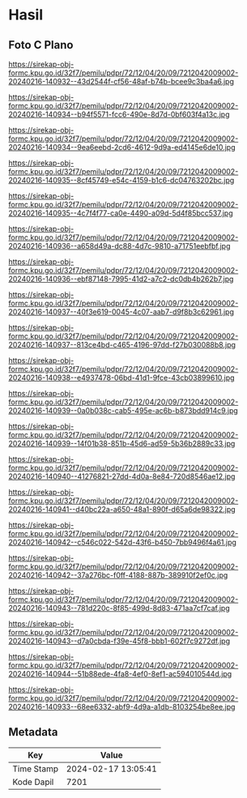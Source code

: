 # Hasil

## Foto C Plano

https://sirekap-obj-formc.kpu.go.id/32f7/pemilu/pdpr/72/12/04/20/09/7212042009002-20240216-140932--43d2544f-cf56-48af-b74b-bcee9c3ba4a6.jpg

https://sirekap-obj-formc.kpu.go.id/32f7/pemilu/pdpr/72/12/04/20/09/7212042009002-20240216-140934--b94f5571-fcc6-490e-8d7d-0bf603f4a13c.jpg

https://sirekap-obj-formc.kpu.go.id/32f7/pemilu/pdpr/72/12/04/20/09/7212042009002-20240216-140934--9ea6eebd-2cd6-4612-9d9a-ed4145e6de10.jpg

https://sirekap-obj-formc.kpu.go.id/32f7/pemilu/pdpr/72/12/04/20/09/7212042009002-20240216-140935--8cf45749-e54c-4159-b1c6-dc04763202bc.jpg

https://sirekap-obj-formc.kpu.go.id/32f7/pemilu/pdpr/72/12/04/20/09/7212042009002-20240216-140935--4c7f4f77-ca0e-4490-a09d-5d4f85bcc537.jpg

https://sirekap-obj-formc.kpu.go.id/32f7/pemilu/pdpr/72/12/04/20/09/7212042009002-20240216-140936--a658d49a-dc88-4d7c-9810-a71751eebfbf.jpg

https://sirekap-obj-formc.kpu.go.id/32f7/pemilu/pdpr/72/12/04/20/09/7212042009002-20240216-140936--ebf87148-7995-41d2-a7c2-dc0db4b262b7.jpg

https://sirekap-obj-formc.kpu.go.id/32f7/pemilu/pdpr/72/12/04/20/09/7212042009002-20240216-140937--40f3e619-0045-4c07-aab7-d9f8b3c62961.jpg

https://sirekap-obj-formc.kpu.go.id/32f7/pemilu/pdpr/72/12/04/20/09/7212042009002-20240216-140937--813ce4bd-c465-4196-97dd-f27b030088b8.jpg

https://sirekap-obj-formc.kpu.go.id/32f7/pemilu/pdpr/72/12/04/20/09/7212042009002-20240216-140938--e4937478-06bd-41d1-9fce-43cb03899610.jpg

https://sirekap-obj-formc.kpu.go.id/32f7/pemilu/pdpr/72/12/04/20/09/7212042009002-20240216-140939--0a0b038c-cab5-495e-ac6b-b873bdd914c9.jpg

https://sirekap-obj-formc.kpu.go.id/32f7/pemilu/pdpr/72/12/04/20/09/7212042009002-20240216-140939--14f01b38-851b-45d6-ad59-5b36b2889c33.jpg

https://sirekap-obj-formc.kpu.go.id/32f7/pemilu/pdpr/72/12/04/20/09/7212042009002-20240216-140940--41276821-27dd-4d0a-8e84-720d8546ae12.jpg

https://sirekap-obj-formc.kpu.go.id/32f7/pemilu/pdpr/72/12/04/20/09/7212042009002-20240216-140941--d40bc22a-a650-48a1-890f-d65a6de98322.jpg

https://sirekap-obj-formc.kpu.go.id/32f7/pemilu/pdpr/72/12/04/20/09/7212042009002-20240216-140942--c546c022-542d-43f6-b450-7bb9496f4a61.jpg

https://sirekap-obj-formc.kpu.go.id/32f7/pemilu/pdpr/72/12/04/20/09/7212042009002-20240216-140942--37a276bc-f0ff-4188-887b-389910f2ef0c.jpg

https://sirekap-obj-formc.kpu.go.id/32f7/pemilu/pdpr/72/12/04/20/09/7212042009002-20240216-140943--781d220c-8f85-499d-8d83-471aa7cf7caf.jpg

https://sirekap-obj-formc.kpu.go.id/32f7/pemilu/pdpr/72/12/04/20/09/7212042009002-20240216-140943--d7a0cbda-f39e-45f8-bbb1-602f7c9272df.jpg

https://sirekap-obj-formc.kpu.go.id/32f7/pemilu/pdpr/72/12/04/20/09/7212042009002-20240216-140944--51b88ede-4fa8-4ef0-8ef1-ac594010544d.jpg

https://sirekap-obj-formc.kpu.go.id/32f7/pemilu/pdpr/72/12/04/20/09/7212042009002-20240216-140933--68ee6332-abf9-4d9a-a1db-8103254be8ee.jpg


## Metadata

| Key        | Value               |
| ---------- | ------------------- |
| Time Stamp | 2024-02-17 13:05:41 |
| Kode Dapil | 7201                |



